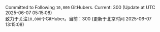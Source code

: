 Committed to Following `10,000` GitHubers. Current: <!-- FOLLOWING_COUNT -->300<!-- FOLLOWING_COUNT --> (Update at UTC <!-- LAST_UPDATED -->2025-06-07 05:15:08<!-- LAST_UPDATED -->)<br>
致力于关注`10,000`个GitHuber。当前：<!-- FOLLOWING_COUNT -->300<!-- FOLLOWING_COUNT --> (更新于北京时间 <!-- LAST_UPDATED_CST -->2025-06-07 13:15:08<!-- LAST_UPDATED_CST -->)
